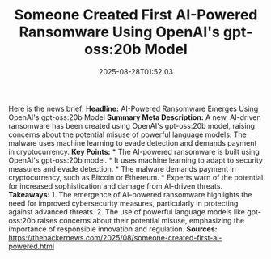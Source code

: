 ﻿---
title: "Someone Created First AI-Powered Ransomware Using OpenAI's gpt-oss:20b Model"
date: "2025-08-28T01:52:03"
category: "Markets"
summary: ""
slug: "someone created first aipowered ransomware using openais gpt"
source_urls:
  - "https://thehackernews.com/2025/08/someone-created-first-ai-powered.html"
seo:
  title: "Someone Created First AI-Powered Ransomware Using OpenAI's gpt-oss:20b Model | Hash n Hedge"
  description: ""
  keywords: ["news", "markets", "brief"]
---
Here is the news brief:  **Headline:** AI-Powered Ransomware Emerges Using OpenAI's gpt-oss:20b Model  **Summary Meta Description:** A new, AI-driven ransomware has been created using OpenAI's gpt-oss:20b model, raising concerns about the potential misuse of powerful language models. The malware uses machine learning to evade detection and demands payment in cryptocurrency.  **Key Points:**  * The AI-powered ransomware is built using OpenAI's gpt-oss:20b model. * It uses machine learning to adapt to security measures and evade detection. * The malware demands payment in cryptocurrency, such as Bitcoin or Ethereum. * Experts warn of the potential for increased sophistication and damage from AI-driven threats.  **Takeaways:**  1. The emergence of AI-powered ransomware highlights the need for improved cybersecurity measures, particularly in protecting against advanced threats. 2. The use of powerful language models like gpt-oss:20b raises concerns about their potential misuse, emphasizing the importance of responsible innovation and regulation.  **Sources:** https://thehackernews.com/2025/08/someone-created-first-ai-powered.html 
